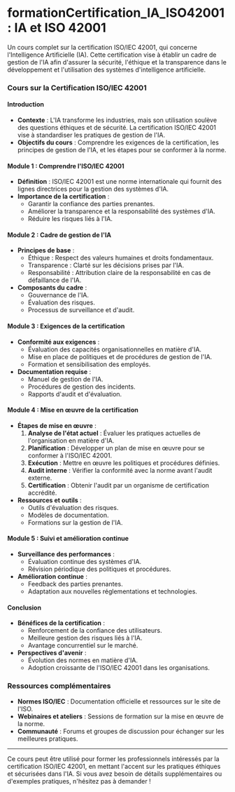 # formationCertification_IA_ISO42001 : IA  et ISO 42001

Un cours complet sur la certification ISO/IEC 42001, qui concerne l'Intelligence Artificielle (IA). Cette certification vise à établir un cadre de gestion de l'IA afin d'assurer la sécurité, l'éthique et la transparence dans le développement et l'utilisation des systèmes d'intelligence artificielle.

### Cours sur la Certification ISO/IEC 42001

#### Introduction
- **Contexte** : L'IA transforme les industries, mais son utilisation soulève des questions éthiques et de sécurité. La certification ISO/IEC 42001 vise à standardiser les pratiques de gestion de l'IA.
- **Objectifs du cours** : Comprendre les exigences de la certification, les principes de gestion de l'IA, et les étapes pour se conformer à la norme.

#### Module 1 : Comprendre l'ISO/IEC 42001
- **Définition** : ISO/IEC 42001 est une norme internationale qui fournit des lignes directrices pour la gestion des systèmes d'IA.
- **Importance de la certification** :
  - Garantir la confiance des parties prenantes.
  - Améliorer la transparence et la responsabilité des systèmes d'IA.
  - Réduire les risques liés à l'IA.

#### Module 2 : Cadre de gestion de l'IA
- **Principes de base** :
  - Éthique : Respect des valeurs humaines et droits fondamentaux.
  - Transparence : Clarté sur les décisions prises par l'IA.
  - Responsabilité : Attribution claire de la responsabilité en cas de défaillance de l'IA.
- **Composants du cadre** :
  - Gouvernance de l'IA.
  - Évaluation des risques.
  - Processus de surveillance et d'audit.

#### Module 3 : Exigences de la certification
- **Conformité aux exigences** :
  - Évaluation des capacités organisationnelles en matière d'IA.
  - Mise en place de politiques et de procédures de gestion de l'IA.
  - Formation et sensibilisation des employés.
- **Documentation requise** :
  - Manuel de gestion de l'IA.
  - Procédures de gestion des incidents.
  - Rapports d'audit et d'évaluation.

#### Module 4 : Mise en œuvre de la certification
- **Étapes de mise en œuvre** :
  1. **Analyse de l'état actuel** : Évaluer les pratiques actuelles de l'organisation en matière d'IA.
  2. **Planification** : Développer un plan de mise en œuvre pour se conformer à l'ISO/IEC 42001.
  3. **Exécution** : Mettre en œuvre les politiques et procédures définies.
  4. **Audit interne** : Vérifier la conformité avec la norme avant l'audit externe.
  5. **Certification** : Obtenir l'audit par un organisme de certification accrédité.
- **Ressources et outils** :
  - Outils d'évaluation des risques.
  - Modèles de documentation.
  - Formations sur la gestion de l'IA.

#### Module 5 : Suivi et amélioration continue
- **Surveillance des performances** :
  - Évaluation continue des systèmes d'IA.
  - Révision périodique des politiques et procédures.
- **Amélioration continue** :
  - Feedback des parties prenantes.
  - Adaptation aux nouvelles réglementations et technologies.

#### Conclusion
- **Bénéfices de la certification** :
  - Renforcement de la confiance des utilisateurs.
  - Meilleure gestion des risques liés à l'IA.
  - Avantage concurrentiel sur le marché.
- **Perspectives d'avenir** :
  - Évolution des normes en matière d'IA.
  - Adoption croissante de l'ISO/IEC 42001 dans les organisations.

### Ressources complémentaires
- **Normes ISO/IEC** : Documentation officielle et ressources sur le site de l'ISO.
- **Webinaires et ateliers** : Sessions de formation sur la mise en œuvre de la norme.
- **Communauté** : Forums et groupes de discussion pour échanger sur les meilleures pratiques.

---

Ce cours peut être utilisé pour former les professionnels intéressés par la certification ISO/IEC 42001, en mettant l'accent sur les pratiques éthiques et sécurisées dans l'IA. Si vous avez besoin de détails supplémentaires ou d'exemples pratiques, n'hésitez pas à demander !
